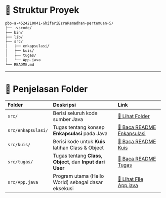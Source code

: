 # 📂 Struktur Proyek

```bash
pbo-a-4524210041-GhifariEzraRamadhan-pertemuan-5/
├── .vscode/
├── bin/
├── lib/
├── src/
│   ├── enkapsulasi/
│   ├── kuis/
│   ├── tugas/
│   └── App.java
└── README.md
```

---

# 📁 Penjelasan Folder

| Folder             | Deskripsi                                                    | Link                                             |
| :----------------- | :----------------------------------------------------------- | :----------------------------------------------- |
| `src/`             | Berisi seluruh kode sumber Java                              | [📁 Lihat Folder](./src/)                        |
| `src/enkapsulasi/` | Tugas tentang konsep **Enkapsulasi** pada Java               | [📘 Baca README Enkapsulasi](./src/enkapsulasi/) |
| `src/kuis/`        | Berisi kode untuk **Kuis** latihan Class & Object            | [🧩 Baca README Kuis](./src/kuis/README.md)      |
| `src/tugas/`       | Tugas tentang **Class**, **Object**, dan **Input dari User** | [📝 Baca README Tugas](./src/tugas/README.md)    |
| `src/App.java`     | Program utama (Hello World) sebagai dasar eksekusi           | [👋 Lihat File App.java](./src/App.java)             |
